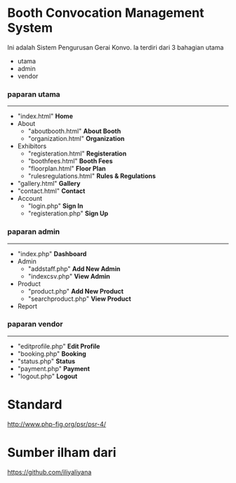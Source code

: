 # Booth Convocation Management System

Ini adalah Sistem Pengurusan Gerai Konvo.
Ia terdiri dari 3 bahagian utama
* utama
* admin
* vendor



### paparan utama
___
* "index.html" **Home**
* About 
  * "aboutbooth.html" **About Booth**
  * "organization.html" **Organization**
* Exhibitors 
  * "registeration.html" **Registeration**
  * "boothfees.html" **Booth Fees**
  * "floorplan.html" **Floor Plan**
  * "rulesregulations.html" **Rules & Regulations**
* "gallery.html" **Gallery**
* "contact.html" **Contact**
* Account
  * "login.php" **Sign In**
  * "registeration.php" **Sign Up**


### paparan admin
___
* "index.php" **Dashboard**
* Admin
  * "addstaff.php" **Add New Admin**
  * "indexcsv.php" **View Admin**
* Product
  * "product.php" **Add New Product**
  * "searchproduct.php" **View Product**
* Report


### paparan vendor 
___
* "editprofile.php" **Edit Profile**
* "booking.php" **Booking**
* "status.php" **Status**
* "payment.php" **Payment**
* "logout.php" **Logout**

# Standard
http://www.php-fig.org/psr/psr-4/

# Sumber ilham dari
https://github.com/iliyaliyana
